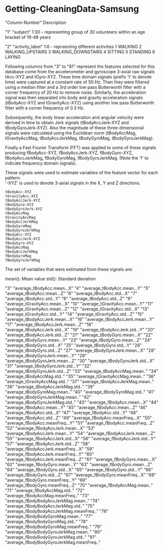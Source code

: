 # Getting-CleaningData-Samsung
"Column Number" Description

"1" "subject"
	1:30 - representing group of 30 volunteers within an age bracket of 19-48 years

"2" "activity_label"
	1:6 - reprsenting different activities
		1 WALKING
		2 WALKING_UPSTAIRS
		3 WALKING_DOWNSTAIRS
		4 SITTING
		5 STANDING
		6 LAYING



Following columns from "3" to "81" represent the features selected for this database come from the accelerometer and gyroscope 3-axial raw signals tAcc-XYZ and tGyro-XYZ. These time domain signals (prefix 't' to denote time) were captured at a constant rate of 50 Hz. Then they were filtered using a median filter and a 3rd order low pass Butterworth filter with a corner frequency of 20 Hz to remove noise. Similarly, the acceleration signal was then separated into body and gravity acceleration signals (tBodyAcc-XYZ and tGravityAcc-XYZ) using another low pass Butterworth filter with a corner frequency of 0.3 Hz. 

Subsequently, the body linear acceleration and angular velocity were derived in time to obtain Jerk signals (tBodyAccJerk-XYZ and tBodyGyroJerk-XYZ). Also the magnitude of these three-dimensional signals were calculated using the Euclidean norm (tBodyAccMag, tGravityAccMag, tBodyAccJerkMag, tBodyGyroMag, tBodyGyroJerkMag). 

Finally a Fast Fourier Transform (FFT) was applied to some of these signals producing fBodyAcc-XYZ, fBodyAccJerk-XYZ, fBodyGyro-XYZ, fBodyAccJerkMag, fBodyGyroMag, fBodyGyroJerkMag. (Note the 'f' to indicate frequency domain signals). 

These signals were used to estimate variables of the feature vector for each pattern:  
'-XYZ' is used to denote 3-axial signals in the X, Y and Z directions.

	tBodyAcc-XYZ
	tGravityAcc-XYZ
	tBodyAccJerk-XYZ
	tBodyGyro-XYZ
	tBodyGyroJerk-XYZ
	tBodyAccMag
	tGravityAccMag
	tBodyAccJerkMag
	tBodyGyroMag
	tBodyGyroJerkMag
	fBodyAcc-XYZ
	fBodyAccJerk-XYZ
	fBodyGyro-XYZ
	fBodyAccMag
	fBodyAccJerkMag
	fBodyGyroMag
	fBodyGyroJerkMag

The set of variables that were estimated from these signals are: 

mean(): Mean value
std(): Standard deviation




"3" "average_tBodyAcc.mean...X"
"4" "average_tBodyAcc.mean...Y"
"5" "average_tBodyAcc.mean...Z"
"6" "average_tBodyAcc.std...X"
"7" "average_tBodyAcc.std...Y"
"8" "average_tBodyAcc.std...Z"
"9" "average_tGravityAcc.mean...X"
"10" "average_tGravityAcc.mean...Y"
"11" "average_tGravityAcc.mean...Z"
"12" "average_tGravityAcc.std...X"
"13" "average_tGravityAcc.std...Y"
"14" "average_tGravityAcc.std...Z"
"15" "average_tBodyAccJerk.mean...X"
"16" "average_tBodyAccJerk.mean...Y"
"17" "average_tBodyAccJerk.mean...Z"
"18" "average_tBodyAccJerk.std...X"
"19" "average_tBodyAccJerk.std...Y"
"20" "average_tBodyAccJerk.std...Z"
"21" "average_tBodyGyro.mean...X"
"22" "average_tBodyGyro.mean...Y"
"23" "average_tBodyGyro.mean...Z"
"24" "average_tBodyGyro.std...X"
"25" "average_tBodyGyro.std...Y"
"26" "average_tBodyGyro.std...Z"
"27" "average_tBodyGyroJerk.mean...X"
"28" "average_tBodyGyroJerk.mean...Y"
"29" "average_tBodyGyroJerk.mean...Z"
"30" "average_tBodyGyroJerk.std...X"
"31" "average_tBodyGyroJerk.std...Y"
"32" "average_tBodyGyroJerk.std...Z"
"33" "average_tBodyAccMag.mean.."
"34" "average_tBodyAccMag.std.."
"35" "average_tGravityAccMag.mean.."
"36" "average_tGravityAccMag.std.."
"37" "average_tBodyAccJerkMag.mean.."
"38" "average_tBodyAccJerkMag.std.."
"39" "average_tBodyGyroMag.mean.."
"40" "average_tBodyGyroMag.std.."
"41" "average_tBodyGyroJerkMag.mean.."
"42" "average_tBodyGyroJerkMag.std.."
"43" "average_fBodyAcc.mean...X"
"44" "average_fBodyAcc.mean...Y"
"45" "average_fBodyAcc.mean...Z"
"46" "average_fBodyAcc.std...X"
"47" "average_fBodyAcc.std...Y"
"48" "average_fBodyAcc.std...Z"
"49" "average_fBodyAcc.meanFreq...X"
"50" "average_fBodyAcc.meanFreq...Y"
"51" "average_fBodyAcc.meanFreq...Z"
"52" "average_fBodyAccJerk.mean...X"
"53" "average_fBodyAccJerk.mean...Y"
"54" "average_fBodyAccJerk.mean...Z"
"55" "average_fBodyAccJerk.std...X"
"56" "average_fBodyAccJerk.std...Y"
"57" "average_fBodyAccJerk.std...Z"
"58" "average_fBodyAccJerk.meanFreq...X"
"59" "average_fBodyAccJerk.meanFreq...Y"
"60" "average_fBodyAccJerk.meanFreq...Z"
"61" "average_fBodyGyro.mean...X"
"62" "average_fBodyGyro.mean...Y"
"63" "average_fBodyGyro.mean...Z"
"64" "average_fBodyGyro.std...X"
"65" "average_fBodyGyro.std...Y"
"66" "average_fBodyGyro.std...Z"
"67" "average_fBodyGyro.meanFreq...X"
"68" "average_fBodyGyro.meanFreq...Y"
"69" "average_fBodyGyro.meanFreq...Z"
"70" "average_fBodyAccMag.mean.."
"71" "average_fBodyAccMag.std.."
"72" "average_fBodyAccMag.meanFreq.."
"73" "average_fBodyBodyAccJerkMag.mean.."
"74" "average_fBodyBodyAccJerkMag.std.."
"75" "average_fBodyBodyAccJerkMag.meanFreq.."
"76" "average_fBodyBodyGyroMag.mean.."
"77" "average_fBodyBodyGyroMag.std.."
"78" "average_fBodyBodyGyroMag.meanFreq.."
"79" "average_fBodyBodyGyroJerkMag.mean.."
"80" "average_fBodyBodyGyroJerkMag.std.."
"81" "average_fBodyBodyGyroJerkMag.meanFreq.."
